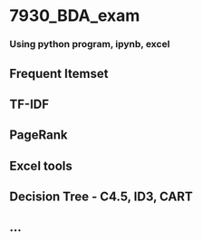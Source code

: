 # 7930_BDA_exam

### Using python program, ipynb, excel

## Frequent Itemset

## TF-IDF

## PageRank

## Excel tools

## Decision Tree - C4.5, ID3, CART

## ...
